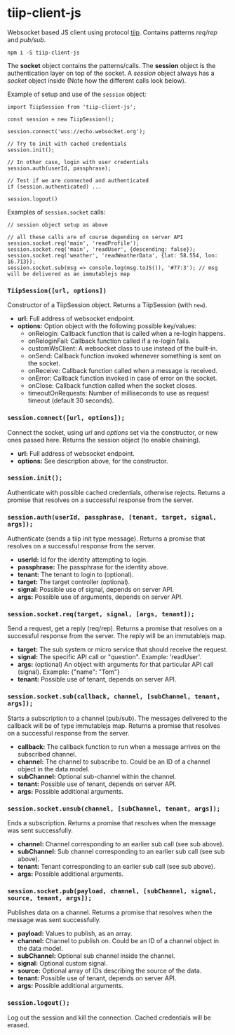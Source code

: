 # tiip-client-js
Websocket based JS client using protocol [tiip](https://github.com/whitelizard/tiip). Contains patterns *req/rep* and *pub/sub*.

```
npm i -S tiip-client-js
```

The **socket** object contains the patterns/calls. The **session** object is the authentication layer on top of the socket. A *session* object always has a *socket* object inside (Note how the different calls look below).

Example of setup and use of the `session` object:
```
import TiipSession from 'tiip-client-js';

const session = new TiipSession();

session.connect('wss://echo.websocket.org');

// Try to init with cached credentials
session.init();

// In other case, login with user credentials
session.auth(userId, passphrase);

// Test if we are connected and authenticated
if (session.authenticated) ...

session.logout()
```

Examples of `session.socket` calls:
```
// session object setup as above

// all these calls are of course depending on server API
session.socket.req('main', 'readProfile');
session.socket.req('main', 'readUser', {descending: false});
session.socket.req('weather', 'readWeatherData', {lat: 58.554, lon: 16.713});
session.socket.sub(msg => console.log(msg.toJS()), '#77:3'); // msg will be delivered as an immutablejs map
```


### ```TiipSession([url, options])```
Constructor of a TiipSession object.
Returns a TiipSession (with `new`).
-	**url:** Full address of websocket endpoint.
- **options:** Option object with the following possible key/values:
  - onRelogin: Callback function that is called when a re-login happens.
  - onReloginFail: Callback function called if a re-login fails.
  - customWsClient: A websocket class to use instead of the built-in.
  - onSend: Callback function invoked whenever something is sent on the socket.
  - onReceive: Callback function called when a message is received.
  - onError: Callback function invoked in case of error on the socket.
  - onClose: Callback function called when the socket closes.
  - timeoutOnRequests: Number of milliseconds to use as request timeout (default 30 seconds).

### ```session.connect([url, options]);```
Connect the socket, using *url* and *options* set via the constructor, or new ones passed here.
Returns the session object (to enable chaining).
-	**url:** Full address of websocket endpoint.
- **options:** See description above, for the constructor.

### ```session.init();```
Authenticate with possible cached credentials, otherwise rejects.
Returns a promise that resolves on a successful response from the server.

### ```session.auth(userId, passphrase, [tenant, target, signal, args]);```
Authenticate (sends a tiip init type message).
Returns a promise that resolves on a successful response from the server.
-	**userId:** Id for the identity attempting to login.
-	**passphrase:** The passphrase for the identity above.
-	**tenant:** The tenant to login to (optional).
-	**target:** The target controller (optional).
-	**signal:** Possible use of signal, depends on server API.
-	**args:** Possible use of arguments, depends on server API.

### ```session.socket.req(target, signal, [args, tenant]);```
Send a request, get a reply (req/rep).
Returns a promise that resolves on a successful response from the server. The reply will be an immutablejs map.
-	**target:** The sub system or micro service that should receive the request.
-	**signal:** The specific API call or "question". Example: ‘readUser’.
-	**args:** (optional) An object with arguments for that particular API call (signal). Example: {"name": "Tom"}
-	**tenant:** Possible use of tenant, depends on server API.

### ```session.socket.sub(callback, channel, [subChannel, tenant, args]);```
Starts a subscription to a channel (pub/sub). The messages delivered to the callback will be of type immutablejs map.
Returns a promise that resolves on a successful response from the server.
-	**callback:** The callback function to run when a message arrives on the subscribed channel.
-	**channel:** The channel to subscribe to. Could be an ID of a channel object in the data model.
-	**subChannel:** Optional sub-channel within the channel.
- **tenant:** Possible use of tenant, depends on server API.
-	**args:** Possible additional arguments.

### ```session.socket.unsub(channel, [subChannel, tenant, args]);```
Ends a subscription.
Returns a promise that resolves when the message was sent successfully.
-	**channel:** Channel corresponding to an earlier sub call (see sub above).
-	**subChannel:** Sub channel corresponding to an earlier sub call (see sub above).
-	**tenant:** Tenant corresponding to an earlier sub call (see sub above).
-	**args:** Possible additional arguments.

### ```session.socket.pub(payload, channel, [subChannel, signal, source, tenant, args]);```
Publishes data on a channel.
Returns a promise that resolves when the message was sent successfully.
-	**payload:** Values to publish, as an array.
-	**channel:** Channel to publish on. Could be an ID of a channel object in the data model.
-	**subChannel:** Optional sub channel inside the channel.
-	**signal:** Optional custom signal.
-	**source:** Optional array of IDs describing the source of the data.
-	**tenant:** Possible use of tenant, depends on server API.
-	**args:** Possible additional arguments.

### ```session.logout();```
Log out the session and kill the connection. Cached credentials will be erased.
